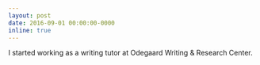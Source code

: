 ```yaml
---
layout: post
date: 2016-09-01 00:00:00-0000
inline: true
---
```


I started working as a writing tutor at Odegaard Writing & Research Center.
